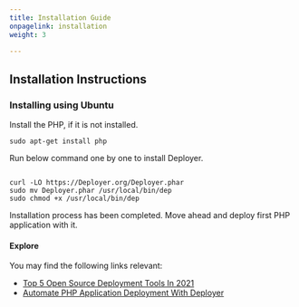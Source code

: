 ```yaml
---
title: Installation Guide
onpagelink: installation
weight: 3

---
```


Installation Instructions
-------------------------

### Installing using Ubuntu

Install the PHP, if it is not installed.

 ```
sudo apt-get install php
```

Run below command one by one to install Deployer.

 ```

curl -LO https://Deployer.org/Deployer.phar
sudo mv Deployer.phar /usr/local/bin/dep
sudo chmod +x /usr/local/bin/dep

```

Installation process has been completed. Move ahead and deploy first PHP application with it.

#### **Explore**

You may find the following links relevant:

- [Top 5 Open Source Deployment Tools In 2021](https://blog.containerize.com/2021/03/12/top-5-open-source-deployment-tools-in-the-year-2021/)
- [Automate PHP Application Deployment With Deployer](https://blog.containerize.com/2021/03/05/automate-php-application-deployment-with-deployer/)
 